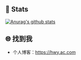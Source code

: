 ## 💚 Stats

[![Anurag's github stats](https://github-readme-stats.vercel.app/api?username=HWYWL&count_private=true&show_icons=true&theme=radical)](https://github.com/anuraghazra/github-readme-stats)

## 🌐 找到我

- 个人博客：https://hwy.ac.com
